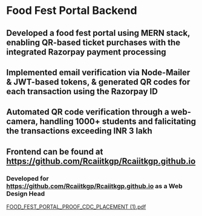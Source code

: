 # Food Fest Portal Backend
## Developed a food fest portal using MERN stack, enabling QR-based ticket purchases with the integrated Razorpay payment processing
## Implemented email verification via Node-Mailer & JWT-based tokens, & generated QR codes for each transaction using the Razorpay ID
## Automated QR code verification through a web-camera, handling 1000+ students and falicitating the transactions exceeding INR 3 lakh

## Frontend can be found at https://github.com/Rcaiitkgp/Rcaiitkgp.github.io
### Developed for https://github.com/Rcaiitkgp/Rcaiitkgp.github.io as a Web Design Head

[FOOD_FEST_PORTAL_PROOF_CDC_PLACEMENT (1).pdf](https://github.com/user-attachments/files/17658789/FOOD_FEST_PORTAL_PROOF_CDC_PLACEMENT.1.pdf)
